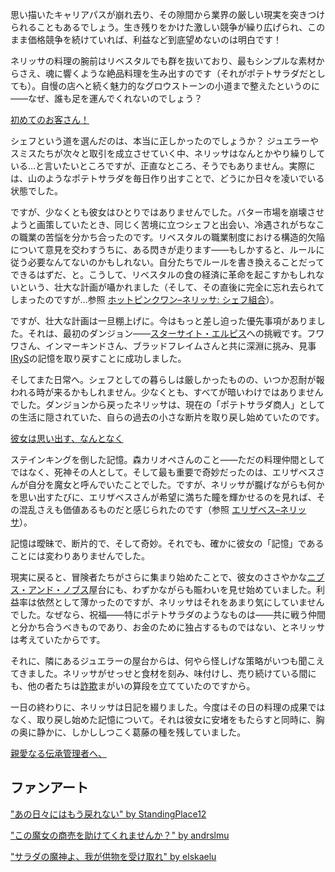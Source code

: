 <!-- title: ネリッサ・ジュリエット・レイヴンクロフト -->
<!-- status: 生存 -->

思い描いたキャリアパスが崩れ去り、その隙間から業界の厳しい現実を突きつけられることもあるでしょう。生き残りをかけた激しい競争が繰り広げられ、このまま価格競争を続けていれば、利益など到底望めないのは明白です！

ネリッサの料理の腕前はリベスタルでも群を抜いており、最もシンプルな素材からさえ、魂に響くような絶品料理を生み出すのです（それがポテトサラダだとしても）。自慢の店へと続く魅力的なグロウストーンの小道まで整えたというのに――なぜ、誰も足を運んでくれないのでしょう？

[初めてのお客さん！](#embed:https://youtu.be/5sWjzbacGUY?t=3210s)

シェフという道を選んだのは、本当に正しかったのでしょうか？ ジュエラーやスミスたちが次々と取引を成立させていく中、ネリッサはなんとかやり繰りしている…と言いたいところですが、正直なところ、そうでもありません。実際には、山のようなポテトサラダを毎日作り出すことで、どうにか日々を凌いでいる状態でした。

ですが、少なくとも彼女はひとりではありませんでした。バター市場を崩壊させようと画策していたとき、同じく苦境に立つシェフと出会い、冷遇されがちなこの職業の苦悩を分かち合ったのです。リベスタルの職業制度における構造的欠陥について意見を交わすうちに、ある閃きが走ります――もしかすると、ルールに従う必要なんてないのかもしれない。自分たちでルールを書き換えることだってできるはずだ、と。こうして、リベスタルの食の経済に革命を起こすかもしれないという、壮大な計画が囁かれました（そして、その直後に完全に忘れ去られてしまったのですが…参照 [ホットピンクワン–ネリッサ: シェフ組合](#edge:irys-nerissa)）。

ですが、壮大な計画は一旦棚上げに。今はもっと差し迫った優先事項がありました。それは、最初のダンジョン――[スターサイト・エルピス](https://www.youtube.com/live/5sWjzbacGUY?si=7myqyyByUtojQPIp&t=8532)への挑戦です。フワワさん、インマーキンドさん、ブラッドフレイムさんと共に深淵に挑み、見事[IRyS](https://www.youtube.com/live/5sWjzbacGUY?si=xv_Os9Yc1EXcf32c&t=11849)の記憶を取り戻すことに成功しました。

そしてまた日常へ。シェフとしての暮らしは厳しかったものの、いつか忍耐が報われる時が来るかもしれません。少なくとも、すべてが暗いわけではありませんでした。ダンジョンから戻ったネリッサは、現在の「ポテトサラダ商人」としての生活に隠されていた、自らの過去の小さな断片を取り戻し始めていたのです。

[彼女は思い出す、なんとなく](#embed:https://www.youtube.com/live/5sWjzbacGUY?si=KUn5fSB0crLgmamN&t=12079)

ステインキングを倒した記憶。森カリオペさんのこと――ただの料理仲間としてではなく、死神その人として。そして最も重要で奇妙だったのは、エリザベスさんが自分を魔女と呼んでいたことでした。ですが、ネリッサが朧げながらも何かを思い出すたびに、エリザベスさんが希望に満ちた瞳を輝かせるのを見れば、その混乱さえも価値あるものだと感じられたのです（参照 [エリザベス–ネリッサ](#edge:liz-nerissa)）。

記憶は曖昧で、断片的で、そして奇妙。それでも、確かに彼女の「記憶」であることには変わりありませんでした。

現実に戻ると、冒険者たちがさらに集まり始めたことで、彼女のささやかな[ニブス・アンド・ノブス](https://youtu.be/5sWjzbacGUY?t=8240s)屋台にも、わずかながらも賑わいを見せ始めていました。利益率は依然として薄かったのですが、ネリッサはそれをあまり気にしていませんでした。なぜなら、祝福――特にポテトサラダのようなものは――共に戦う仲間と分かち合うべきものであり、お金のために独占するものではない、とネリッサは考えていたからです。

それに、隣にあるジュエラーの屋台からは、何やら怪しげな策略がいつも聞こえてきました。ネリッサがせっせと食材を刻み、味付けし、売り続けている間にも、他の者たちは[詐欺](https://youtu.be/5sWjzbacGUY?t=7118s)まがいの算段を立てていたのですから。

一日の終わりに、ネリッサは日記を綴りました。今度はその日の料理の成果ではなく、取り戻し始めた記憶について。それは彼女に安堵をもたらすと同時に、胸の奥に静かに、しかししつこく葛藤の種を残していました。

[親愛なる伝承管理者へ、](#embed:https://youtu.be/5sWjzbacGUY?t=16246s)

## ファンアート

["あの日々にはもう戻れない" by StandingPlace12](https://x.com/StandingPlace12/status/1921472739644199167)

["この魔女の商売を助けてくれませんか？" by andrslmu](https://x.com/andrslmu/status/1920687085301756408)

["サラダの魔神よ、我が供物を受け取れ" by elskaelu](https://x.com/elskaelu/status/1918973111795359805)
